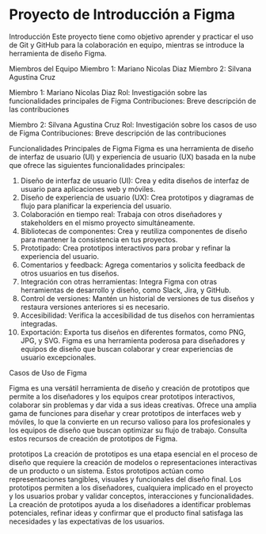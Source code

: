 # Proyecto de Introducción a Figma
Introducción
Este proyecto tiene como objetivo aprender y practicar el uso de Git y GitHub para la colaboración en equipo, mientras se introduce la herramienta de diseño Figma.

Miembros del Equipo
Miembro 1: Mariano Nicolas Diaz
Miembro 2: Silvana Agustina Cruz

Miembro 1: Mariano Nicolas Diaz
Rol: Investigación sobre las funcionalidades principales de Figma
Contribuciones: Breve descripción de las contribuciones

Miembro 2: Silvana Agustina Cruz
Rol: Investigación sobre los casos de uso de Figma
Contribuciones: Breve descripción de las contribuciones

Funcionalidades Principales de Figma
Figma es una herramienta de diseño de interfaz de usuario (UI) y experiencia de usuario (UX) basada en la nube que ofrece las siguientes funcionalidades principales:
1. Diseño de interfaz de usuario (UI): Crea y edita diseños de interfaz de usuario para aplicaciones web y móviles.
2. Diseño de experiencia de usuario (UX): Crea prototipos y diagramas de flujo para planificar la experiencia del usuario.
3. Colaboración en tiempo real: Trabaja con otros diseñadores y stakeholders en el mismo proyecto simultáneamente.
4. Bibliotecas de componentes: Crea y reutiliza componentes de diseño para mantener la consistencia en tus proyectos.
5. Prototipado: Crea prototipos interactivos para probar y refinar la experiencia del usuario.
6. Comentarios y feedback: Agrega comentarios y solicita feedback de otros usuarios en tus diseños.
7. Integración con otras herramientas: Integra Figma con otras herramientas de desarrollo y diseño, como Slack, Jira, y GitHub.
8. Control de versiones: Mantén un historial de versiones de tus diseños y restaura versiones anteriores si es necesario.
9. Accesibilidad: Verifica la accesibilidad de tus diseños con herramientas integradas.
10. Exportación: Exporta tus diseños en diferentes formatos, como PNG, JPG, y SVG.
Figma es una herramienta poderosa para diseñadores y equipos de diseño que buscan colaborar y crear experiencias de usuario excepcionales.

Casos de Uso de Figma

Figma es una versátil herramienta de diseño y creación de prototipos que permite a los diseñadores y los equipos crear prototipos interactivos, colaborar sin problemas y dar vida a sus ideas creativas. Ofrece una amplia gama de funciones para diseñar y crear prototipos de interfaces web y móviles, lo que la convierte en un recurso valioso para los profesionales y los equipos de diseño que buscan optimizar su flujo de trabajo. Consulta estos recursos de creación de prototipos de Figma.

prototipos
La creación de prototipos es una etapa esencial en el proceso de diseño que requiere la creación de modelos o representaciones interactivas de un producto o un sistema. Estos prototipos actúan como representaciones tangibles, visuales y funcionales del diseño final. Los prototipos permiten a los diseñadores, cualquiera implicado en el proyecto y los usuarios probar y validar conceptos, interacciones y funcionalidades. La creación de prototipos ayuda a los diseñadores a identificar problemas potenciales, refinar ideas y confirmar que el producto final satisfaga las necesidades y las expectativas de los usuarios.

